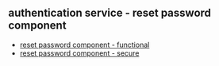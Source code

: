 ## authentication service - reset password component

- [reset password component - functional](1b1.md)
- [reset password component - secure](1b2.md)
